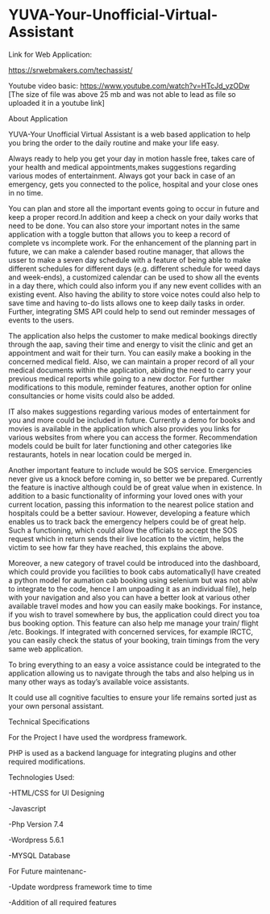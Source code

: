 # YUVA-Your-Unofficial-Virtual-Assistant


Link for Web Application:

https://srwebmakers.com/techassist/

Youtube video basic: https://www.youtube.com/watch?v=HTcJd_yzODw 
[The size of file was above 25 mb and was not able to lead as file so uploaded it in a youtube link]


About Application

YUVA-Your Unofficial Virtual Assistant is a web based application to help you bring the order to the daily routine and make your life easy. 


Always ready to help you get your day in motion hassle free,  takes care of your health and medical appointments,makes suggestions regarding various modes of entertainment.
Always got your back in case of an emergency, gets you connected to the police, hospital and your close ones in no time.

 You can plan and store all the important events going to occur in future and keep a proper record.In addition and keep a check on your daily works that need to be done. You can also store your important notes in the same application with a toggle button that allows you to keep a record of complete vs incomplete work. For the enhancement of the planning part in future, we can make a calender based routine manager, that allows the usser to make a seven day schedule with a feature of being able to make different schedules for different days (e.g. different schedule for weed days and week-ends), a customized calendar can be used to show all the events in a day there, which could also inform you if any new event collides with an existing event. Also having the ability to store voice notes could also help to save time and having to-do lists allows one to keep daily tasks in order. Further, integrating SMS API could help to send out reminder messages of events to the users. 

The application also helps the customer to make medical bookings directly through the aap, saving their time and energy to visit the clinic and get an appointment and wait for their turn. You can easily make a booking in the concerned medical field. Also, we can maintain a proper record of all your medical documents within the application, abiding the need to carry your previous medical reports while going to a new doctor. For further modifications to this module, reminder features, another option for online consultancies or home visits could also be added.

IT also makes suggestions regarding various modes of entertainment for you and more could be included in future. Currently a demo for books and movies is available in the application which also provides you links for various websites from where you can access the former. Recommendation models could be built for later functioning and other categories like restaurants, hotels in near location could be merged in.

Another important feature to include would be SOS service. Emergencies never give us a knock before coming in, so better we be prepared. Currently the feature is inactive although could be of great value when in existence. In addition to a basic functionality of informing your loved ones with your current location, passing this information to the nearest police station and  hospitals could be a better saviour. However, developing a feature which enables us to track back the emergency helpers could be of great help. Such a functioning, which could allow the officials to accept the SOS request which in return sends their live location to the victim, helps the victim to see how far they have reached, this explains the above. 

Moreover, a new category of travel could be introduced into the dashboard, which could provide you facilities to book cabs automatically(I have created a python model for aumation cab booking using selenium but was not ablw to integrate to the code, hence I am unpoading it as an individual file),  help with your navigation and also you can have a better look at various other available travel modes and how you can easily make bookings. For instance, if you wish to travel somewhere by bus, the application could direct you toa bus booking option. This feature can also help me manage your train/ flight /etc. Bookings. If integrated with concerned services, for example IRCTC, you can easily check the status of your booking, train timings from the very same web application.  

To bring everything to an easy a voice assistance could be integrated to the application allowing us to navigate through the tabs and also helping us in many other ways as today’s available voice assistants.
 
It could use all cognitive faculties to ensure your life remains sorted just as your own personal assistant. 


Technical Specifications


For the Project  I have used the wordpress framework.


PHP is used as a backend language for integrating plugins and other required modifications. 

Technologies Used:

-HTML/CSS for UI Designing

-Javascript

-Php Version 7.4 

-Wordpress 5.6.1 

-MYSQL Database 

For Future maintenanc-

-Update wordpress framework time to time

-Addition of all required features
